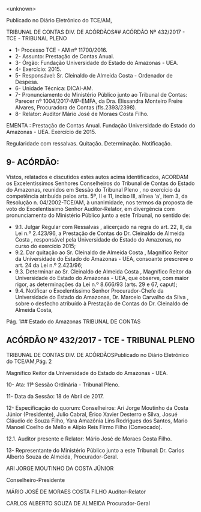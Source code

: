 &lt;unknown&gt;

Publicado  no  Diário Eletrônico do TCE/AM,

TRIBUNAL DE CONTAS DIV. DE  ACÓRDÃOS## ACÓRDÃO Nº 432/2017 - TCE - TRIBUNAL PLENO

- 1- Processo TCE - AM nº 11700/2016.
- 2- Assunto: Prestação de Contas Anual.
- 3- Órgão: Fundação Universidade do Estado do Amazonas - UEA.
- 4- Exercício: 2015.
- 5- Responsável: Sr. Cleinaldo de Almeida Costa - Ordenador de Despesa.
- 6- Unidade Técnica: DICAI-AM.
- 7- Pronunciamento  do Ministério  Público  junto  ao Tribunal  de Contas: Parecer  nº 1004/2017-MP-EMFA,  da  Dra.  Elissandra  Monteiro  Freire  Alvares,  Procuradora  de Contas (fls.2393/2398).
- 8- Relator: Auditor Mário José de Moraes Costa Filho.

EMENTA :  Prestação  de  Contas  Anual.  Fundação Universidade  do  Estado  do Amazonas  -  UEA. Exercício de 2015.

Regularidade com ressalvas. Quitação. Determinação. Notificação.

## 9- ACÓRDÃO:

Vistos, relatados e discutidos estes autos acima identificados, ACORDAM os Excelentíssimos Senhores Conselheiros do Tribunal de Contas do Estado do Amazonas, reunidos em Sessão do Tribunal Pleno , no exercício da competência atribuída pelos arts. 5º, II e 11, inciso III, alínea 'a', item 3, da Resolução n. 04/2002-TCE/AM, à unanimidade, nos termos da proposta de voto do Excelentíssimo Senhor Auditor-Relator, em divergência com pronunciamento do Ministério Público junto a este Tribunal, no sentido de:

- 9.1. Julgar Regular com Ressalvas , alicerçado na regra do art. 22, II, da Lei n.º 2.423/96, a Prestação de Contas do Dr. Cleinaldo de Almeida Costa , responsável  pela  Universidade  do  Estado  do  Amazonas,  no  curso  do exercício 2015;
- 9.2. Dar quitação ao Sr. Cleinaldo de Almeida Costa ,  Magnífico Reitor da Universidade do Estado do Amazonas - UEA, consoante prescreve o art. 24 da Lei n.º 2.423/96;
- 9.3. Determinar ao Sr.  Cleinaldo  de  Almeida  Costa ,  Magnífico  Reitor  da Universidade  do  Estado  do  Amazonas  -  UEA,  que  observe,  com maior rigor, as determinações da Lei n.º 8.666/93 (arts. 29 e 67, caput);
- 9.4. Notificar o Excelentíssimo Senhor Procurador-Chefe da Universidade do Estado do Amazonas, Dr. Marcelo Carvalho da Silva , sobre o desfecho atribuído  à  Prestação  de  Contas  do  Dr.  Cleinaldo  de  Almeida  Costa,

Pág. 1## Estado do Amazonas TRIBUNAL DE CONTAS

## ACÓRDÃO Nº 432/2017 - TCE - TRIBUNAL PLENO

TRIBUNAL DE CONTAS DIV. DE  ACÓRDÃOSPublicado  no  Diário Eletrônico do TCE/AM,Pág. 2

Magnífico Reitor da Universidade do Estado do Amazonas - UEA.

10-  Ata: 11ª Sessão Ordinária - Tribunal Pleno.

11-  Data da Sessão: 18 de Abril de 2017.

12-  Especificação  do  quorum: Conselheiros: Ari Jorge  Moutinho  da  Costa  Júnior (Presidente), Julio Cabral, Érico Xavier Desterro e Silva, Josué Cláudio de Souza Filho, Yara  Amazônia  Lins  Rodrigues  dos  Santos,  Mario  Manoel  Coelho  de  Mello  e  Alípio Reis Firmo Filho (Convocado).

12.1. Auditor presente e Relator: Mário José de Moraes Costa Filho.

13-  Representante  do  Ministério  Público  junto  a  este Tribunal: Dr. Carlos  Alberto Souza de Almeida, Procurador-Geral.

ARI JORGE MOUTINHO DA COSTA JÚNIOR

Conselheiro-Presidente

MÁRIO JOSÉ DE MORAES COSTA FILHO Auditor-Relator

CARLOS ALBERTO SOUZA DE ALMEIDA Procurador-Geral